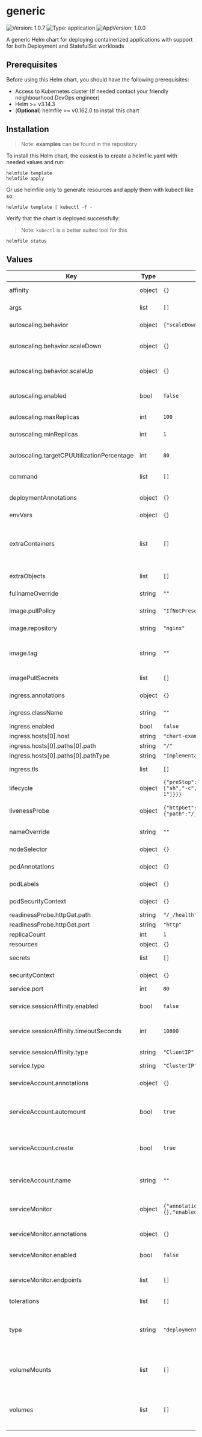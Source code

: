 # generic

![Version: 1.0.7](https://img.shields.io/badge/Version-1.0.7-informational?style=flat-square) ![Type: application](https://img.shields.io/badge/Type-application-informational?style=flat-square) ![AppVersion: 1.0.0](https://img.shields.io/badge/AppVersion-1.0.0-informational?style=flat-square)

A generic Helm chart for deploying containerized applications with support for both Deployment and StatefulSet workloads

## Prerequisites

Before using this Helm chart, you should have the following prerequisites:

- Access to Kubernetes cluster (If needed contact your friendly neighbourhood DevOps engineer)
- Helm >= v3.14.3
- (**Optional**) helmfile >= v0.162.0 to install this chart

## Installation

> Note: **examples** can be found in the repository

To install this Helm chart, the easiest is to create a helmfile.yaml with needed values and run:

```
helmfile template
helmfile apply
```

Or use helmfile only to generate resources and apply them with kubectl like so:

```
helmfile template | kubectl -f -
```

Verify that the chart is deployed successfully:

> Note: `kubectl` is a better suited tool for this

```
helmfile status
```

## Values

| Key | Type | Default | Description |
|-----|------|---------|-------------|
| affinity | object | `{}` | Affinity for pod assignment |
| args | list | `[]` | The arguments to pass at runtime |
| autoscaling.behavior | object | `{"scaleDown":{},"scaleUp":{}}` | HPA behavior configuration |
| autoscaling.behavior.scaleDown | object | `{}` | Scale down behavior configuration |
| autoscaling.behavior.scaleUp | object | `{}` | Scale up behavior configuration |
| autoscaling.enabled | bool | `false` | Whether to enable autoscaling |
| autoscaling.maxReplicas | int | `100` | The maximum number of pods |
| autoscaling.minReplicas | int | `1` | The minimum number of pods |
| autoscaling.targetCPUUtilizationPercentage | int | `80` | The metrics to use for autoscaling |
| command | list | `[]` | The command to pass at runtime |
| deploymentAnnotations | object | `{}` | Annotations to add to deployments |
| envVars | object | `{}` |  |
| extraContainers | list | `[]` | Extra containers to run alongside the main container (sidecar containers) |
| extraObjects | list | `[]` | Extra Kubernetes objects to deploy |
| fullnameOverride | string | `""` | The full release name override |
| image.pullPolicy | string | `"IfNotPresent"` | The image pull policy |
| image.repository | string | `"nginx"` | The image repository |
| image.tag | string | `""` | Overrides the image tag whose default is the chart appVersion. |
| imagePullSecrets | list | `[]` | The secrets used to pull the image |
| ingress.annotations | object | `{}` | Ingress Annotations |
| ingress.className | string | `""` | Ingress Class Name |
| ingress.enabled | bool | `false` | Enable Ingress |
| ingress.hosts[0].host | string | `"chart-example.local"` |  |
| ingress.hosts[0].paths[0].path | string | `"/"` |  |
| ingress.hosts[0].paths[0].pathType | string | `"ImplementationSpecific"` |  |
| ingress.tls | list | `[]` | TLS configuration |
| lifecycle | object | `{"preStop":{"exec":{"command":["sh","-c","sleep 15 && kill -3 1"]}}}` | Lifecycle hooks |
| livenessProbe | object | `{"httpGet":{"path":"/_/health","port":"http"}}` | Live and Readiness Probes |
| nameOverride | string | `""` | The release name override |
| nodeSelector | object | `{}` | Node selector labels |
| podAnnotations | object | `{}` | Annotations to add to the pods |
| podLabels | object | `{}` | Label to add to the pods |
| podSecurityContext | object | `{}` | The Pod Security Context |
| readinessProbe.httpGet.path | string | `"/_/health"` |  |
| readinessProbe.httpGet.port | string | `"http"` |  |
| replicaCount | int | `1` | Replica count |
| resources | object | `{}` | The Resources |
| secrets | list | `[]` | Secrets configuration |
| securityContext | object | `{}` | The Security Context |
| service.port | int | `80` | The service port |
| service.sessionAffinity.enabled | bool | `false` | Whether to enable session affinity |
| service.sessionAffinity.timeoutSeconds | int | `10800` | The session affinity timeout in seconds |
| service.sessionAffinity.type | string | `"ClientIP"` | The session affinity type |
| service.type | string | `"ClusterIP"` | The service type |
| serviceAccount.annotations | object | `{}` | Annotations to add to the service account |
| serviceAccount.automount | bool | `true` | Automatically mount a ServiceAccount's API credentials? |
| serviceAccount.create | bool | `true` | Specifies whether a service account should be created |
| serviceAccount.name | string | `""` | The name of the service account to use. |
| serviceMonitor | object | `{"annotations":{},"enabled":false,"endpoints":[]}` | ServiceMonitor configuration for Prometheus monitoring |
| serviceMonitor.annotations | object | `{}` | ServiceMonitor annotations |
| serviceMonitor.enabled | bool | `false` | Whether to enable ServiceMonitor |
| serviceMonitor.endpoints | list | `[]` | ServiceMonitor endpoints configuration |
| tolerations | list | `[]` | Tolerations for pod assignment |
| type | string | `"deployment"` | The type of workload to deploy. Can be 'deployment' or 'statefulset'. |
| volumeMounts | list | `[]` | Additional volumeMounts on the output Deployment definition. |
| volumes | list | `[]` | Additional volumes on the output Deployment definition. |


